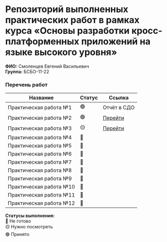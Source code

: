 # Репозиторий выполненных практических работ в рамках курса «Основы разработки кросс-платформенных приложений на языке высокого уровня»
**ФИО:** Смоленцев Евгений Васильевич  
**Группа:** БСБО-11-22

### Перечень работ

Название                  | Статус | Ссылка
--------------------------|--------|--------
Практическая работа №1    | 🟢     |Отчёт в СДО
Практическая работа №2    | 🟢     |<a href="https://github.com/evsmol/mirea_flutter_tasks/blob/main/lib/main2.dart">Перейти</a>
Практическая работа №3    | 🟡     |<a href="https://github.com/evsmol/mirea_flutter_tasks/blob/main/lib/main3.dart">Перейти</a>
Практическая работа №4    | 🔴     |
Практическая работа №5    | 🔴     |
Практическая работа №6    | 🔴     |
Практическая работа №7    | 🔴     |
Практическая работа №8    | 🔴     |
Практическая работа №9    | 🔴     |
Практическая работа №10   | 🔴     |
Практическая работа №11   | 🔴     |
Практическая работа №12   | 🔴     |


**Статусы выполнения:** <br>
🔴 Не готово <br>
🟡 Нужно посмотреть <br>
🟢 Принято <br>
